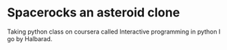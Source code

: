 # Spacerocks an asteroid clone
Taking python class on coursera called Interactive programming in python
I go by Halbarad.
